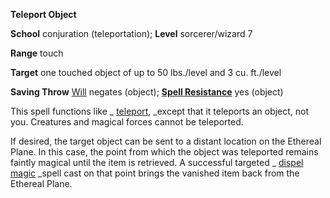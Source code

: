  **Teleport Object**

**School** conjuration (teleportation); **Level** sorcerer/wizard 7

**Range** touch

**Target** one touched object of up to 50 lbs./level and 3 cu. ft./level

**Saving Throw** [Will](../combat.html#_will) negates (object); **[Spell Resistance](../glossary.html#_spell-resistance)** yes (object)

This spell functions like _ [teleport](teleport.html#_teleport), _except that it teleports an object, not you. Creatures and magical forces cannot be teleported.

If desired, the target object can be sent to a distant location on the Ethereal Plane. In this case, the point from which the object was teleported remains faintly magical until the item is retrieved. A successful targeted _ [dispel magic](dispelMagic.html#_dispel-magic) _spell cast on that point brings the vanished item back from the Ethereal Plane.

